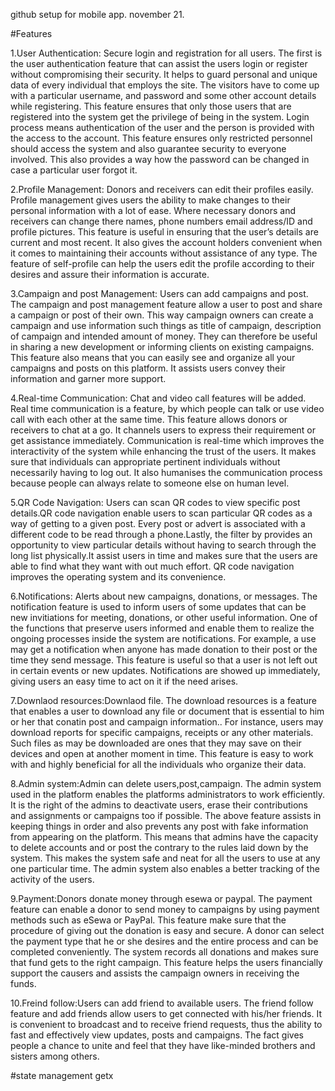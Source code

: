  github setup for mobile app. november 21.

 #Features
 
 1.User Authentication: Secure login and registration for all users.
The first is the user authentication feature that can assist the users login or register without compromising their security. It helps to guard personal and unique data of every individual that employs the site. The visitors have to come up with a particular username, and password and some other account details while registering. This feature ensures that only those users that are registered into the system get the privilege of being in the system. Login process means authentication of the user and the person is provided with the access to the account. This feature ensures only restricted personnel should access the system and also guarantee security to everyone involved. This also provides a way how the password can be changed in case a particular user forgot it.

2.Profile Management: Donors and receivers can edit their profiles easily.
Profile management gives users the ability to make changes to their personal information with a lot of ease. Where necessary donors and receivers can change there names, phone numbers email address/ID and profile pictures. This feature is useful in ensuring that the user’s details are current and most recent. It also gives the account holders convenient when it comes to maintaining their accounts without assistance of any type. The feature of self-profile can help the users edit the profile according to their desires and assure their information is accurate.

 
3.Campaign and post Management: Users can add campaigns and post.
The campaign and post management feature allow a user to post and share a campaign or post of their own. This way campaign owners can create a campaign and use information such things as title of campaign, description of campaign and intended amount of money. They can therefore be useful in sharing a new development or informing clients on existing campaigns. This feature also means that you can easily see and organize all your campaigns and posts on this platform. It assists users convey their information and garner more support.


4.Real-time Communication: Chat and video call features will be added.
Real time communication is a feature, by which people can talk or use video call with each other at the same time. This feature allows donors or receivers to chat at a go. It channels users to express their requirement or get assistance immediately. Communication is real-time which improves the interactivity of the system while enhancing the trust of the users. It makes sure that individuals can appropriate pertinent individuals without necessarily having to log out. It also humanises the communication process because people can always relate to someone else on human level.

5.QR Code Navigation: Users can scan QR codes to view specific post details.QR code navigation enable users to scan particular QR codes as a way of getting to a given post. Every post or advert is associated with a different code to be read through a phone.Lastly, the filter by provides an opportunity to view particular details without having to search through the long list physically.It assist users in time and makes sure that the users are able to find what they want with out much effort. QR code navigation improves the operating system and its convenience.
 

6.Notifications: Alerts about new campaigns, donations, or messages.
The notification feature is used to inform users of some updates that can be new invitiations for meeting, donations, or other useful information. One of the functions that preserve users informed and enable them to realize the ongoing processes inside the system are notifications. For example, a use may get a notification when anyone has made donation to their post or the time they send message. This feature is useful so that a user is not left out in certain events or new updates. Notifications are showed up immediately, giving users an easy time to act on it if the need arises.

7.Downlaod resources:Downlaod file.
The download resources is a feature that enables a user to download any file or document that is essential to him or her that conatin post and campaign information.. For instance, users may download reports for specific campaigns, receipts or any other materials. Such files as may be downloaded are ones that they may save on their devices and open at another moment in time. This feature is easy to work with and highly beneficial for all the individuals who organize their data.

8.Admin  system:Admin can delete users,post,campaign.
The admin system used in the platform enables the platforms administrators to work efficiently. It is the right of the admins to deactivate users, erase their contributions and assignments or campaigns too if possible. The above feature assists in keeping things in order and also prevents any post with fake information from appearing on the platform. This means that admins have the capacity to delete accounts and or post the contrary to the rules laid down by the system. This makes the system safe and neat for all the users to use at any one particular time. The admin system also enables a better tracking of the activity of the users.


9.Payment:Donors donate money through esewa or paypal.
The payment feature can enable a donor to send money to campaigns by using payment methods such as eSewa or PayPal. This feature make sure that the procedure of giving out the donation is easy and secure. A donor can select the payment type that he or she desires and the entire process and can be completed conveniently. The system records all donations and makes sure that fund gets to the right campaign. This feature helps the users financially support the causers and assists the campaign owners in receiving the funds.

10.Freind follow:Users can add friend to available users.
The friend follow feature and add friends allow users to get connected with his/her friends. It is convenient to broadcast and to receive friend requests, thus the ability to fast and effectively view updates, posts and campaigns. The fact gives people a chance to unite and feel that they have like-minded brothers and sisters among others.

 #state management
 getx


